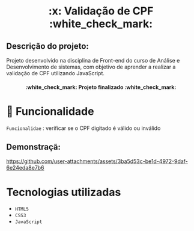  <h1 align="center"> :x: Validação de CPF :white_check_mark:</h1> 
<h2>Descrição do projeto:</h2>
<p>Projeto desenvolvido na disciplina de Front-end do curso de Análise e Desenvolvimento de sistemas, com objetivo de aprender a realizar a validação de CPF utilizando JavaScript.</p>

<h4 align="center">
  :white_check_mark: Projeto finalizado :white_check_mark:
</h4>


# :hammer: Funcionalidade
`Funcionalidae` : verificar se o CPF digitado é válido ou inválido
<h2>Demonstraçã:</h2>


https://github.com/user-attachments/assets/3ba5d53c-be1d-4972-9daf-6e24eda8e7b6

# Tecnologias utilizadas
- `HTML5`
- `CSS3`
- `JavaScript`



